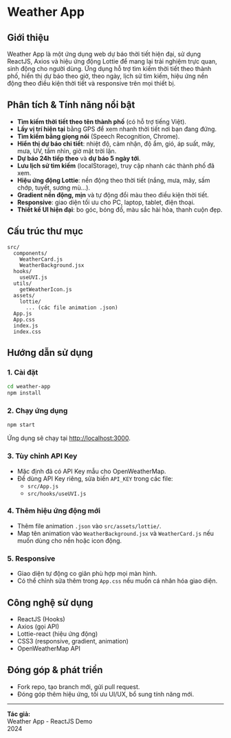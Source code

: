 # Weather App

## Giới thiệu

Weather App là một ứng dụng web dự báo thời tiết hiện đại, sử dụng ReactJS, Axios và hiệu ứng động Lottie để mang lại trải nghiệm trực quan, sinh động cho người dùng. Ứng dụng hỗ trợ tìm kiếm thời tiết theo thành phố, hiển thị dự báo theo giờ, theo ngày, lịch sử tìm kiếm, hiệu ứng nền động theo điều kiện thời tiết và responsive trên mọi thiết bị.

## Phân tích & Tính năng nổi bật

- **Tìm kiếm thời tiết theo tên thành phố** (có hỗ trợ tiếng Việt).
- **Lấy vị trí hiện tại** bằng GPS để xem nhanh thời tiết nơi bạn đang đứng.
- **Tìm kiếm bằng giọng nói** (Speech Recognition, Chrome).
- **Hiển thị dự báo chi tiết**: nhiệt độ, cảm nhận, độ ẩm, gió, áp suất, mây, mưa, UV, tầm nhìn, giờ mặt trời lặn.
- **Dự báo 24h tiếp theo** và **dự báo 5 ngày tới**.
- **Lưu lịch sử tìm kiếm** (localStorage), truy cập nhanh các thành phố đã xem.
- **Hiệu ứng động Lottie**: nền động theo thời tiết (nắng, mưa, mây, sấm chớp, tuyết, sương mù...).
- **Gradient nền động, mịn** và tự động đổi màu theo điều kiện thời tiết.
- **Responsive**: giao diện tối ưu cho PC, laptop, tablet, điện thoại.
- **Thiết kế UI hiện đại**: bo góc, bóng đổ, màu sắc hài hòa, thanh cuộn đẹp.

## Cấu trúc thư mục

```
src/
  components/
    WeatherCard.js
    WeatherBackground.jsx
  hooks/
    useUVI.js
  utils/
    getWeatherIcon.js
  assets/
    lottie/
      ... (các file animation .json)
  App.js
  App.css
  index.js
  index.css
```

## Hướng dẫn sử dụng

### 1. Cài đặt

```bash
cd weather-app
npm install
```

### 2. Chạy ứng dụng

```bash
npm start
```

Ứng dụng sẽ chạy tại [http://localhost:3000](http://localhost:3000).

### 3. Tùy chỉnh API Key

- Mặc định đã có API Key mẫu cho OpenWeatherMap.
- Để dùng API Key riêng, sửa biến `API_KEY` trong các file:
  - `src/App.js`
  - `src/hooks/useUVI.js`

### 4. Thêm hiệu ứng động mới

- Thêm file animation `.json` vào `src/assets/lottie/`.
- Map tên animation vào `WeatherBackground.jsx` và `WeatherCard.js` nếu muốn dùng cho nền hoặc icon động.

### 5. Responsive

- Giao diện tự động co giãn phù hợp mọi màn hình.
- Có thể chỉnh sửa thêm trong `App.css` nếu muốn cá nhân hóa giao diện.

## Công nghệ sử dụng

- ReactJS (Hooks)
- Axios (gọi API)
- Lottie-react (hiệu ứng động)
- CSS3 (responsive, gradient, animation)
- OpenWeatherMap API

## Đóng góp & phát triển

- Fork repo, tạo branch mới, gửi pull request.
- Đóng góp thêm hiệu ứng, tối ưu UI/UX, bổ sung tính năng mới.

---

**Tác giả:**  
Weather App - ReactJS Demo  
2024
